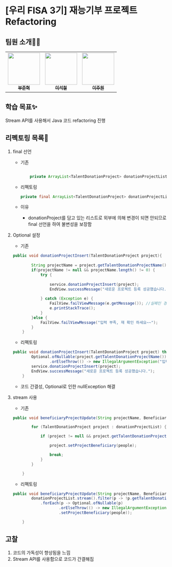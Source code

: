 # [우리 FISA 3기] 재능기부 프로젝트 Refactoring

## 팀원 소개🧑‍💻
<table>
  <tr>
    <td align="center">
	    <a href="https://github.com/BooJunhyuk">
	    	<img src="https://avatars.githubusercontent.com/u/127727927?v=4" width="100px;" alt=""/>
	    	<br/>
	    	<sub>
	    	<b>부준혁</b>
	    </a>
	</td>
      <td align="center">
    	    <a href="https://github.com/SeokCheol-Lee">
    	    	<img src="https://avatars.githubusercontent.com/u/90691610?v=4" width="100px;" alt=""/>
    	    	<br/>
    	    	<sub>
    	    	<b>이석철</b>
    	        </sub>
    	    </a>
    	</td>
	<td align="center">
	    <a href="https://github.com/2oo1s">
	    	<img src="https://avatars.githubusercontent.com/u/90839206?v=4" width="100px;" alt=""/>
	    	<br/>
	    	<sub>
	    	<b>이주원</b>
	    </a>
      </tr>
</table>

## 학습 목표✨
Stream API를 사용해서 Java 코드 refactoring 진행

## 리펙토링 목록🧾

1. final 선언
    - 기존

        ```java
        
        	private ArrayList<TalentDonationProject> donationProjectList = new ArrayList<TalentDonationProject>();
        ```

    - 리펙토링

        ```java
        private final ArrayList<TalentDonationProject> donationProjectList = new ArrayList<TalentDonationProject>();
        
        ```

    - 이유
        - donationProject를 담고 있는 리스트로 외부에 의해 변경이 되면 안되므로 final 선언을 하여 불변성을 보장함
2. Optional 설정
    - 기존

    ```java
    public void donationProjectInsert(TalentDonationProject project){
    	
    		String projectName = project.getTalentDonationProjectName();
    		if(projectName != null && projectName.length() != 0) {
    			try {
    				
    				service.donationProjectInsert(project);
    				EndView.successMessage("새로운 프로젝트 등록 성공했습니다.");
    				
    			} catch (Exception e) {
    				FailView.failViewMessage(e.getMessage()); //실패인 경우 예외로 end user 서비스
    				e.printStackTrace();
    			}
    		}else {
    			FailView.failViewMessage("입력 부족, 재 확인 하세요~~");
    		}
    	}
    ```

    - 리펙토링

    ```java
    public void donationProjectInsert(TalentDonationProject project) throws Exception{		
    		Optional.ofNullable(project.getTalentDonationProjectName())
    				.orElseThrow(() -> new IllegalArgumentException("입력 부족, 재 확인 하세요~~"));
    		service.donationProjectInsert(project);
    		EndView.successMessage("새로운 프로젝트 등록 성공했습니다.");
    	}
    ```

    - 코드 간결성, Optional로 인한 nullException 해결
3. stream 사용
    - 기존

    ```java
    public void beneficiaryProjectUpdate(String projectName, Beneficiary people) {
    
    		for (TalentDonationProject project : donationProjectList) {
    
    			if (project != null && project.getTalentDonationProjectName().equals(projectName)) {
    
    				project.setProjectBeneficiary(people);
    
    				break;
    			}
    		}
    
    	}
    ```

    - 리펙토링

    ```java
    public void beneficiaryProjectUpdate(String projectName, Beneficiary people) {
    		donationProjectList.stream().filter(p -> !p.getTalentDonationProjectName().equals(projectName))
    			.forEach(p -> Optional.ofNullable(p)
    					.orElseThrow(() -> new IllegalArgumentException())
    					.setProjectBeneficiary(people));
    
    	}
    ```
## 고찰
 1. 코드의 가독성이 향상됨을 느낌
 2. Stream API를 사용함으로 코드가 간결해짐
